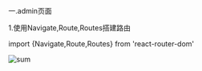 一.admin页面

1.使用Navigate,Route,Routes搭建路由

import {Navigate,Route,Routes} from 'react-router-dom'

![sum](https://user-images.githubusercontent.com/106876072/190107844-23a4973f-c5a2-485c-b9cd-264aa3da4204.jpg)
